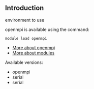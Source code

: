## Introduction
environment to use 

openmpi is available using the command:

```
module load openmpi
```

* [More about openmpi]()
* [More about modules](Local:/systems/lisa/software/modules)

Available versions:

* openmpi
* serial
* serial
